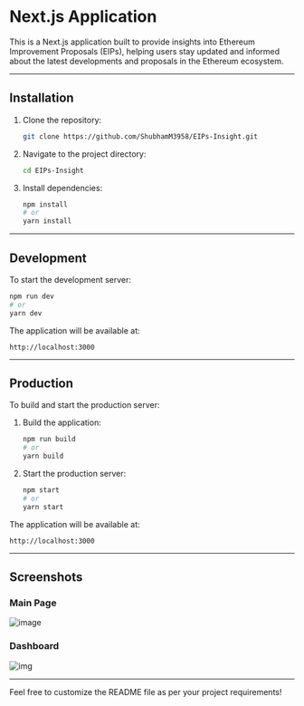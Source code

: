 # Next.js Application

This is a Next.js application built to provide insights into Ethereum Improvement Proposals (EIPs), helping users stay updated and informed about the latest developments and proposals in the Ethereum ecosystem.

---

## Installation

1. Clone the repository:
   ```bash
   git clone https://github.com/ShubhamM3958/EIPs-Insight.git
   ```

2. Navigate to the project directory:
   ```bash
   cd EIPs-Insight
   ```

3. Install dependencies:
   ```bash
   npm install
   # or
   yarn install
   ```

---

## Development

To start the development server:
```bash
npm run dev
# or
yarn dev
```

The application will be available at:
```
http://localhost:3000
```

---

## Production

To build and start the production server:

1. Build the application:
   ```bash
   npm run build
   # or
   yarn build
   ```

2. Start the production server:
   ```bash
   npm start
   # or
   yarn start
   ```

The application will be available at:
```
http://localhost:3000
```

---

## Screenshots

### Main Page
![image](https://github.com/user-attachments/assets/8d00d2d6-31e2-4df7-80e3-2b5623a83e4b)

### Dashboard
![img](https://github.com/user-attachments/assets/9637b17b-136b-4dd6-bac4-870d1f5fd7d7)

---

Feel free to customize the README file as per your project requirements!
